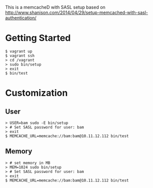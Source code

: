 This is a memcacheD with SASL setup based on http://www.shanison.com/2014/04/29/setup-memcached-with-sasl-authentication/

# Getting Started

    $ vagrant up
    $ vagrant ssh
    > cd /vagrant
    > sudo bin/setup
    > exit
    $ bin/test

# Customization

## User

    > USER=bam sudo -E bin/setup
    > # Set SASL password for user: bam
    > exit
    $ MEMCACHE_URL=memcache://bam:bam@10.11.12.112 bin/test

## Memory

    > # set memory in MB
    > MEM=1024 sudo bin/setup
    > # Set SASL password for user: bam
    > exit
    $ MEMCACHE_URL=memcache://bam:bam@10.11.12.112 bin/test
